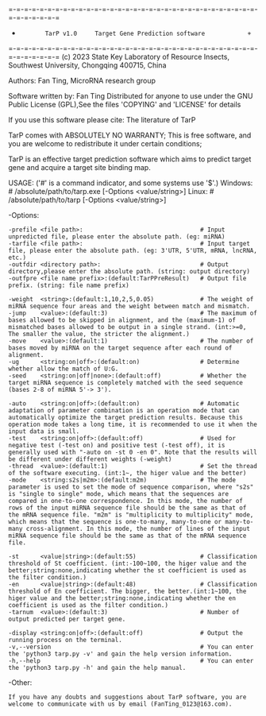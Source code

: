 =-=-=-=-=-=-=-=-=-=-=-=-=-=-=-=-=-=-=-=-=-=-=-=-=-=-=-=-=-=-=-=-=-=-=-=-=-=-=
   +            TarP v1.0     Target Gene Prediction software            +   
=-=-=-=-=-=-=-=-=-=-=-=-=-=-=-=-=-=-=-=-=-=-=-=-=-=-=-=-=-=-=-=-=-=-=-=-=-=-=
(c) 2023 State Key Laboratory of Resource Insects, Southwest University, Chongqing 400715, China

Authors: Fan Ting, MicroRNA research group

Software written by: Fan Ting
Distributed for anyone to use under the GNU Public License (GPL),See the files 'COPYING' and 'LICENSE' for details

If you use this software please cite:
The literature of TarP

TarP comes with ABSOLUTELY NO WARRANTY;
This is free software, and you are welcome to redistribute it under certain conditions;

TarP is an effective target prediction software which aims to predict target gene and acquire a target site binding map.


USAGE:	('#' is a command indicator, and some systems use '$'.)
    Windows:
        # /absolute/path/to/tarp.exe [-Options <value/string>]
    Linux:
        # /absolute/path/to/tarp [-Options <value/string>]


-Options:

    -prefile <file path>:                                 # Input unpredicted file, please enter the absolute path. (eg: miRNA)
    -tarfile <file path>:                                 # Input target file, please enter the absolute path. (eg: 3'UTR, 5'UTR, mRNA, lncRNA, etc.)
    -outfdir <directory path>:                            # Output directory,please enter the absolute path. (string: output directory)
    -outfpre <file name prefix>:(default:TarPPreResult)   # Output file prefix. (string: file name prefix)
    
    -weight  <string>:(default:1,10,2,5,0.05)             # The weight of miRNA sequence four areas and the weight between match and mismatch.
    -jump    <value>:(default:3)                          # The maximum of bases allowed to be skipped in alignment, and the (maximum-1) of mismatched bases allowed to be output in a single strand. (int:>=0, The smaller the value, the stricter the alignment.)
    -move    <value>:(default:1)                          # The number of bases moved by miRNA on the target sequence after each round of alignment.
    -ug      <string:on|off>:(default:on)                 # Determine whether allow the match of U:G.
    -seed    <string:on|off|none>:(default:off)           # Whether the target miRNA sequence is completely matched with the seed sequence (bases 2-8 of miRNA 5'-> 3').
    
    -auto    <string:on|off>:(default:on)                 # Automatic adaptation of parameter combination is an operation mode that can automatically optimize the target prediction results. Because this operation mode takes a long time, it is recommended to use it when the input data is small.
    -test    <string:on|off>:(default:off)                # Used for negative test (-test on) and positive test (-test off), it is generally used with "-auto on -st 0 -en 0". Note that the results will be different under different weights (-weight)
    -thread  <value>:(default:1)                          # Set the thread of the software executing. (int:1~, the higer value and the better)
    -mode    <string:s2s|m2m>:(default:m2m)               # The mode parameter is used to set the mode of sequence comparison, where "s2s" is "single to single" mode, which means that the sequences are compared in one-to-one correspondence. In this mode, the number of rows of the input miRNA sequence file should be the same as that of the mRNA sequence file. "m2m" is "multiplicity to multiplicity" mode, which means that the sequence is one-to-many, many-to-one or many-to-many cross-alignment. In this mode, the number of lines of the input miRNA sequence file should be the same as that of the mRNA sequence file.
    
    -st      <value|string>:(default:55)                  # Classification threshold of St coefficient. (int:-100~100, the higer value and the better;string:none,indicating whether the st coefficient is used as the filter condition.)
    -en      <value|string>:(default:48)                  # Classification threshold of En coefficient. The bigger, the better.(int:1~100, the higer value and the better;string:none,indicating whether the en coefficient is used as the filter condition.)
    -tarnum  <value>:(default:3)                          # Number of output predicted per target gene.
   
    -display <string:on|off>:(default:off)                # Output the running process on the terminal.
    -v,--version                                          # You can enter the 'python3 tarp.py -v' and gain the help version information.
    -h,--help                                             # You can enter the 'python3 tarp.py -h' and gain the help manual.


-Other:

    If you have any doubts and suggestions about TarP software, you are welcome to communicate with us by email (FanTing_0123@163.com).
